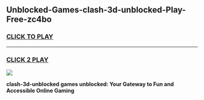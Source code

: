 
## Unblocked-Games-clash-3d-unblocked-Play-Free-zc4bo
<h3>
<a href="https://premium76.site?title=clash-3d-unblocked&ref=18A1">CLICK TO PLAY</a></h3>
<hr>

<h3>
<a href="https://premium76.site?title=clash-3d-unblocked&ref=18A1">CLICK 2 PLAY</a>
  
</h3>

<a href="https://premium76.site?title=clash-3d-unblocked&ref=18A1"><img src="https://clearcache.store/games.png"></a>


**clash-3d-unblocked games unblocked: Your Gateway to Fun and Accessible Online Gaming**
